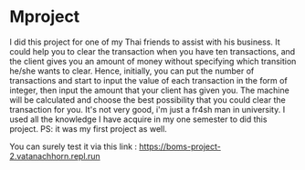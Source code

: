 # Mproject
I did this project for one of my Thai friends to assist with his business. It could help you to clear the transaction when you have ten transactions, and the client gives you an amount of money without specifying which transition he/she wants to clear. Hence, initially, you can put the number of transactions and start to input the value of each transaction in the form of integer, then input the amount that your client has given you. The machine will be calculated and choose the best possibility that you could clear the transaction for you. It's not very good, i'm just a fr4sh man in university. I used all the knowledge I have acquire in my one semester to did this project.  PS: it was my first project as well.

You can surely test it via this link : https://boms-project-2.vatanachhorn.repl.run
